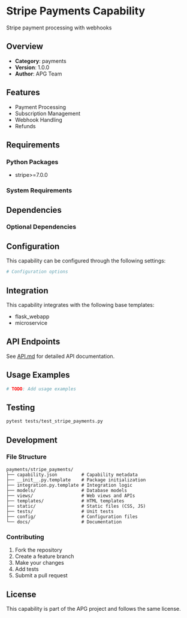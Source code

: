 # Stripe Payments Capability

Stripe payment processing with webhooks

## Overview

- **Category**: payments
- **Version**: 1.0.0
- **Author**: APG Team

## Features

- Payment Processing
- Subscription Management
- Webhook Handling
- Refunds

## Requirements

### Python Packages

- stripe>=7.0.0

### System Requirements



## Dependencies



### Optional Dependencies



## Configuration

This capability can be configured through the following settings:

```python
# Configuration options

```

## Integration

This capability integrates with the following base templates:

- flask_webapp
- microservice

## API Endpoints

See [API.md](API.md) for detailed API documentation.

## Usage Examples

```python
# TODO: Add usage examples
```

## Testing

```bash
pytest tests/test_stripe_payments.py
```

## Development

### File Structure

```
payments/stripe_payments/
├── capability.json         # Capability metadata
├── __init__.py.template    # Package initialization
├── integration.py.template # Integration logic
├── models/                 # Database models
├── views/                  # Web views and APIs
├── templates/              # HTML templates
├── static/                 # Static files (CSS, JS)
├── tests/                  # Unit tests
├── config/                 # Configuration files
└── docs/                   # Documentation
```

### Contributing

1. Fork the repository
2. Create a feature branch
3. Make your changes
4. Add tests
5. Submit a pull request

## License

This capability is part of the APG project and follows the same license.
